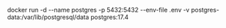 docker run -d --name postgres -p 5432:5432 --env-file .env -v postgres-data:/var/lib/postgresql/data postgres:17.4
